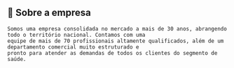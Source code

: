 
## 🚀 Sobre a empresa

    Somos uma empresa consolidada no mercado a mais de 30 anos, abrangendo todo o território nacional. Contamos com uma  
    equipe de mais de 70 profissionais altamente qualificados, além de um departamento comercial muito estruturado e  
    pronto para atender as demandas de todos os clientes do segmento de saúde.
